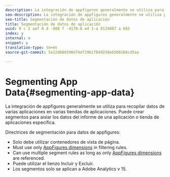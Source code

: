 ```yaml
---
description: La integración de appfigures generalmente se utiliza para recopilar datos de varias aplicaciones en varias tiendas de aplicaciones. Puede crear segmentos para aislar los datos del informe de una aplicación o tienda de aplicaciones específica.
seo-description: La integración de appfigures generalmente se utiliza para recopilar datos de varias aplicaciones en varias tiendas de aplicaciones. Puede crear segmentos para aislar los datos del informe de una aplicación o tienda de aplicaciones específica.
seo-title: Segmentación de datos de aplicación
title: Segmentación de datos de aplicación
uuid: 9 c 2 aaf 0 d -088 f -4178-8 ed 1-a 8124087 a 683
index: y
internal: n
snippet: y
translation-type: tm+mt
source-git-commit: 5e22d080398d74df29b1f849258e6500168cd5aa

---
```



# Segmenting App Data{#segmenting-app-data}

La integración de appfigures generalmente se utiliza para recopilar datos de varias aplicaciones en varias tiendas de aplicaciones. Puede crear segmentos para aislar los datos del informe de una aplicación o tienda de aplicaciones específica.

Directrices de segmentación para datos de appfigures:

* Solo debe utilizar contenedores de vista de página.
* Must use only [AppFigures dimensions](../appfigures-overview/appfigures-metrics.md#concept-890b06e6f59e44a7a331ce872f4e1d9c) in filtering rules.
* Can use multiple segment rules as long as only [AppFigures dimensions](../appfigures-overview/appfigures-metrics.md#concept-890b06e6f59e44a7a331ce872f4e1d9c) are referenced.
* Puede utilizar el lienzo Incluir y Excluir.
* Los segmentos solo se aplican a Adobe Analytics v 15.


